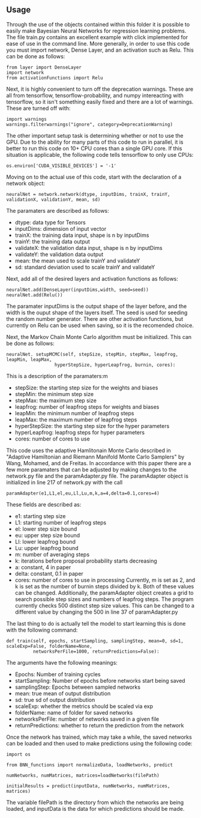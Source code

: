 ## Usage
Through the use of the objects contained within this folder it is possible to easily make Bayesian Neural Networks for regression learning problems. The file train.py contains an excellent example with click implemented for ease of use in the command line. More generally, in order to use this code you must import network, Dense Layer, and an activation such as Relu. This can be done as follows:
```
from layer import DenseLayer
import network
from activationFunctions import Relu
```
Next, it is highly convenient to turn off the deprecation warnings. These are all from tensorflow, tensorflow-probability, and numpy intereacting with tensorflow, so it isn't something easily fixed and there are a lot of warnings. These are turned off with:
```
import warnings
warnings.filterwarnings("ignore", category=DeprecationWarning) 
```
The other important setup task is determining whether or not to use the GPU. Due to the ability for many parts of this code to run in parallel, it is better to run this code on 10+ CPU cores than a single GPU core. If this situation is applicable, the following code tells tensorflow to only use CPUs:
```
os.environ['CUDA_VISIBLE_DEVICES'] = '-1'
```
Moving on to the actual use of this code, start with the declaration of a network object:
```
neuralNet = network.network(dtype, inputDims, trainX, trainY, validationX, validationY, mean, sd)
```
The paramaters are described as follows:
* dtype: data type for Tensors
* inputDims: dimension of input vector
* trainX: the training data input, shape is n by inputDims
* trainY: the training data output
* validateX: the validation data input, shape is n by inputDims
* validateY: the validation data output
* mean: the mean used to scale trainY and validateY
* sd: standard deviation used to scale trainY and validateY

Next, add all of the desired layers and activation functions as follows:
```
neuralNet.add(DenseLayer(inputDims,width, seed=seed))
neuralNet.add(Relu())
```
The paramater inputDims is the output shape of the layer before, and the width is the ouput shape of the layers itself. The seed is used for seeding the random number generator. There are other activation functions, but currently on Relu can be used when saving, so it is the recomended choice.

Next, the Markov Chain Monte Carlo algorithm must be initialized. This can be done as follows:
```
neuralNet. setupMCMC(self, stepSize, stepMin, stepMax, leapfrog, leapMin, leapMax,
                  hyperStepSize, hyperLeapfrog, burnin, cores):
```
This is a description of the paramaters:m 
* stepSize: the starting step size for the weights and biases
* stepMin: the minimum step size
* stepMax: the maximum step size
* leapfrog: number of leapfrog steps for weights and biases
* leapMin: the minimum number of leapfrog steps
* leapMax: the maximum number of leapfrog steps
* hyperStepSize: the starting step size for the hyper parameters
* hyperLeapfrog: leapfrog steps for hyper parameters
* cores: number of cores to use

This code uses the adaptive Hamlitonain Monte Carlo described in "Adaptive Hamiltonian and Riemann Manifold Monte Carlo Samplers" by Wang, Mohamed, and de Freitas. In accordance with this paper there are a few more paramaters that can be adjusted by making changes to the network.py file and the paramAdapter.py file. The paramAdapter object is initialized in line 217 of network.py with the call 
```
paramAdapter(e1,L1,el,eu,Ll,Lu,m,k,a=4,delta=0.1,cores=4)
```
These fields are described as:
* e1: starting step size
* L1: starting number of leapfrog steps
* el: lower step size bound
* eu: upper step size bound
* Ll: lower leapfrog bound
* Lu: upper leapfrog bound
* m: number of averaging steps
* k: iterations before proposal probability starts decreasing
* a: constant, 4 in paper
* delta: constant, 0.1 in paper
* cores: number of cores to use in processing
Currently, m is set as 2, and k is set as the number of burnin steps divided by k. Both of these values can be changed.
Additionally, the paramAdapter object creates a grid to search possible step sizes and numbers of leapfrog steps. The program currently checks 500 distinct step size values. This can be changed to a different value by changing the 500 in line 37 of paramAdapter.py


The last thing to do is actually tell the model to start learning this is done with the following command:
```
def train(self, epochs, startSampling, samplingStep, mean=0, sd=1, scaleExp=False, folderName=None, 
          networksPerFile=1000, returnPredictions=False):
```
The arguments have the following meanings:

* Epochs: Number of training cycles
* startSampling: Number of epochs before networks start being saved
* samplingStep: Epochs between sampled networks
* mean: true mean of output distribution
* sd: true sd of output distribution
* scaleExp: whether the metrics should be scaled via exp
* folderName: name of folder for saved networks
* networksPerFile: number of networks saved in a given file
* returnPredictions: whether to return the prediction from the network

Once the network has trained, which may take a while, the saved networks can be loaded and then used to make predictions using the following code:
```
import os

from BNN_functions import normalizeData, loadNetworks, predict

numNetworks, numMatrices, matrices=loadNetworks(filePath)

initialResults = predict(inputData, numNetworks, numMatrices, matrices)
```
The variable filePath is the directory from which the networks are being loaded, and inputData is the data for which predictions should be made.
